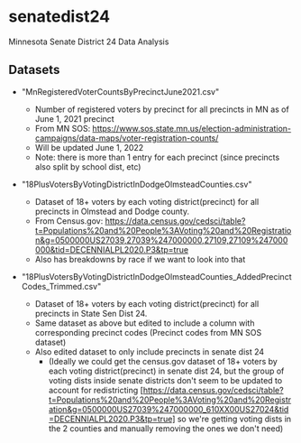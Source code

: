 # senatedist24
Minnesota Senate District 24 Data Analysis

## Datasets

- "MnRegisteredVoterCountsByPrecinctJune2021.csv"
    - Number of registered voters by precinct for all precincts in MN as of June 1, 2021
    precinct
    - From MN SOS: https://www.sos.state.mn.us/election-administration-campaigns/data-maps/voter-registration-counts/
    - Will be updated June 1, 2022
    - Note: there is more than 1 entry for each precinct (since precincts also split by school dist, etc)


- "18PlusVotersByVotingDistrictInDodgeOlmsteadCounties.csv"
    - Dataset of 18+ voters by each voting district(precinct) for all precincts in Olmstead and Dodge county.
    - From Census.gov: https://data.census.gov/cedsci/table?t=Populations%20and%20People%3AVoting%20and%20Registration&g=0500000US27039,27039%247000000,27109,27109%247000000&tid=DECENNIALPL2020.P3&tp=true
    - Also has breakdowns by race if we want to look into that


- "18PlusVotersByVotingDistrictInDodgeOlmsteadCounties_AddedPrecinctCodes_Trimmed.csv"
    - Dataset of 18+ voters by each voting district(precinct) for all precincts in State Sen Dist 24.
    - Same dataset as above but edited to include a column with corresponding precinct codes (Precinct codes from MN SOS dataset)
    - Also edited dataset to only include precincts in senate dist 24
        - (Ideally we could get the census.gov dataset of 18+ voters by each voting district(precinct) in senate dist 24, but the group of voting dists inside senate districts don't seem to be updated to account for redistricting [https://data.census.gov/cedsci/table?t=Populations%20and%20People%3AVoting%20and%20Registration&g=0500000US27039%247000000_610XX00US27024&tid=DECENNIALPL2020.P3&tp=true] so we're getting voting dists in the 2 counties and manually removing the ones we don't need)
